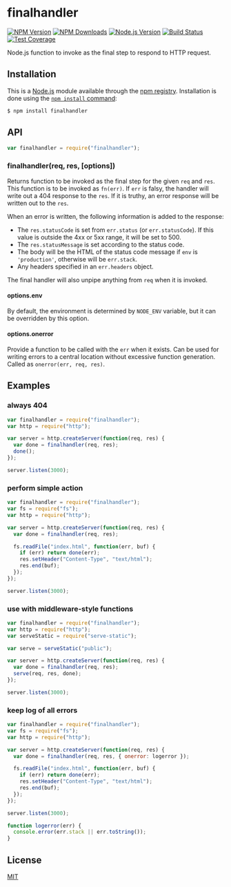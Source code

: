 # finalhandler

[![NPM Version][npm-image]][npm-url]
[![NPM Downloads][downloads-image]][downloads-url]
[![Node.js Version][node-image]][node-url]
[![Build Status][travis-image]][travis-url]
[![Test Coverage][coveralls-image]][coveralls-url]

Node.js function to invoke as the final step to respond to HTTP request.

## Installation

This is a [Node.js](https://nodejs.org/en/) module available through the
[npm registry](https://www.npmjs.com/). Installation is done using the
[`npm install` command](https://docs.npmjs.com/getting-started/installing-npm-packages-locally):

```sh
$ npm install finalhandler
```

## API

<!-- eslint-disable no-unused-vars -->

```js
var finalhandler = require("finalhandler");
```

### finalhandler(req, res, [options])

Returns function to be invoked as the final step for the given `req` and `res`.
This function is to be invoked as `fn(err)`. If `err` is falsy, the handler will
write out a 404 response to the `res`. If it is truthy, an error response will
be written out to the `res`.

When an error is written, the following information is added to the response:

- The `res.statusCode` is set from `err.status` (or `err.statusCode`). If
  this value is outside the 4xx or 5xx range, it will be set to 500.
- The `res.statusMessage` is set according to the status code.
- The body will be the HTML of the status code message if `env` is
  `'production'`, otherwise will be `err.stack`.
- Any headers specified in an `err.headers` object.

The final handler will also unpipe anything from `req` when it is invoked.

#### options.env

By default, the environment is determined by `NODE_ENV` variable, but it can be
overridden by this option.

#### options.onerror

Provide a function to be called with the `err` when it exists. Can be used for
writing errors to a central location without excessive function generation. Called
as `onerror(err, req, res)`.

## Examples

### always 404

```js
var finalhandler = require("finalhandler");
var http = require("http");

var server = http.createServer(function(req, res) {
  var done = finalhandler(req, res);
  done();
});

server.listen(3000);
```

### perform simple action

```js
var finalhandler = require("finalhandler");
var fs = require("fs");
var http = require("http");

var server = http.createServer(function(req, res) {
  var done = finalhandler(req, res);

  fs.readFile("index.html", function(err, buf) {
    if (err) return done(err);
    res.setHeader("Content-Type", "text/html");
    res.end(buf);
  });
});

server.listen(3000);
```

### use with middleware-style functions

```js
var finalhandler = require("finalhandler");
var http = require("http");
var serveStatic = require("serve-static");

var serve = serveStatic("public");

var server = http.createServer(function(req, res) {
  var done = finalhandler(req, res);
  serve(req, res, done);
});

server.listen(3000);
```

### keep log of all errors

```js
var finalhandler = require("finalhandler");
var fs = require("fs");
var http = require("http");

var server = http.createServer(function(req, res) {
  var done = finalhandler(req, res, { onerror: logerror });

  fs.readFile("index.html", function(err, buf) {
    if (err) return done(err);
    res.setHeader("Content-Type", "text/html");
    res.end(buf);
  });
});

server.listen(3000);

function logerror(err) {
  console.error(err.stack || err.toString());
}
```

## License

[MIT](LICENSE)

[npm-image]: https://img.shields.io/npm/v/finalhandler.svg
[npm-url]: https://npmjs.org/package/finalhandler
[node-image]: https://img.shields.io/node/v/finalhandler.svg
[node-url]: https://nodejs.org/en/download
[travis-image]: https://img.shields.io/travis/pillarjs/finalhandler.svg
[travis-url]: https://travis-ci.org/pillarjs/finalhandler
[coveralls-image]: https://img.shields.io/coveralls/pillarjs/finalhandler.svg
[coveralls-url]: https://coveralls.io/r/pillarjs/finalhandler?branch=master
[downloads-image]: https://img.shields.io/npm/dm/finalhandler.svg
[downloads-url]: https://npmjs.org/package/finalhandler
